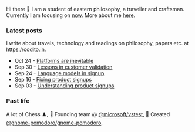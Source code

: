 Hi there 👋 I am a student of eastern philosophy, a traveller and craftsman. Currently I am focusing on [now](https://codito.in/now). More about me [here](https://codito.in/about).

### Latest posts

I write about travels, technology and readings on philosophy, papers etc. at <https://codito.in>.

<!-- feed start -->
- Oct 24 - [Platforms are inevitable](https://codito.in/platform-is-inevitable/)
- Sep 30 - [Lessons in customer validation](https://codito.in/customer-validation-for-signups/)
- Sep 24 - [Language models in signup](https://codito.in/llms-in-signup/)
- Sep 16 - [Fixing product signups](https://codito.in/fixing-product-signups/)
- Sep 03 - [Understanding product signups](https://codito.in/understanding-product-signups/)
<!-- feed end -->

### Past life

A lot of Chess ♟️, 🚀 Founding team @ [@microsoft/vstest](https://github.com/microsoft/vstest), 🌱 Created [@gnome-pomodoro/gnome-pomodoro](https://github.com/gnome-pomodoro/gnome-pomodoro).
